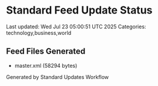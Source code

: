 # Standard Feed Update Status
Last updated: Wed Jul 23 05:00:51 UTC 2025
Categories: technology,business,world

## Feed Files Generated
- master.xml (58294 bytes)

Generated by Standard Updates Workflow
